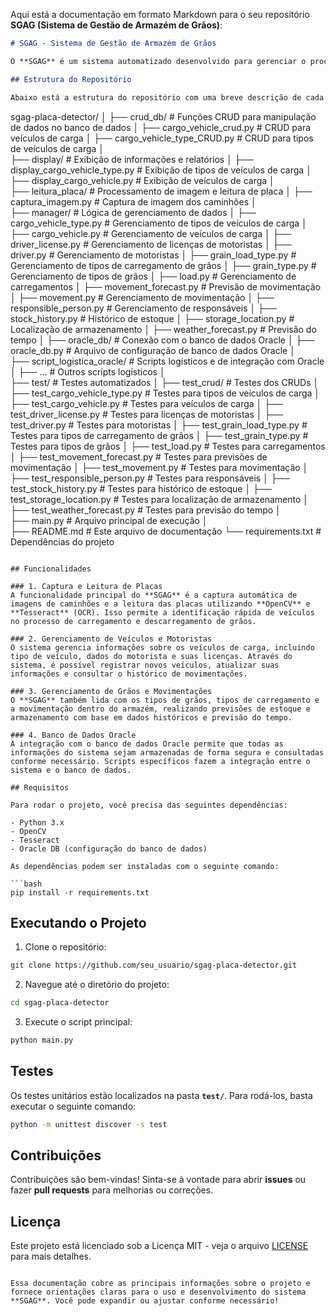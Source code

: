 Aqui está a documentação em formato Markdown para o seu repositório **SGAG (Sistema de Gestão de Armazém de Grãos)**:

```markdown
# SGAG - Sistema de Gestão de Armazém de Grãos

O **SGAG** é um sistema automatizado desenvolvido para gerenciar o processo logístico de armazém de grãos. O sistema utiliza técnicas de **Visão Computacional** com **OpenCV** para captura de imagens de caminhões e **OCR (Reconhecimento Óptico de Caracteres)** com **Tesseract** para ler as placas dos veículos. Além disso, o sistema gerencia informações sobre os veículos, motoristas, tipos de grãos e movimentação no armazém.

## Estrutura do Repositório

Abaixo está a estrutura do repositório com uma breve descrição de cada diretório e arquivo:

```
sgag-placa-detector/
│
├── crud_db/                          # Funções CRUD para manipulação de dados no banco de dados
│   ├── cargo_vehicle_crud.py          # CRUD para veículos de carga
│   ├── cargo_vehicle_type_CRUD.py     # CRUD para tipos de veículos de carga
│   
├── display/                           # Exibição de informações e relatórios
│   ├── display_cargo_vehicle_type.py  # Exibição de tipos de veículos de carga
│   ├── display_cargo_vehicle.py       # Exibição de veículos de carga
│   
├── leitura_placa/                     # Processamento de imagem e leitura de placa
│   ├── captura_imagem.py              # Captura de imagem dos caminhões
│  
├── manager/                           # Lógica de gerenciamento de dados
│   ├── cargo_vehicle_type.py          # Gerenciamento de tipos de veículos de carga
│   ├── cargo_vehicle.py               # Gerenciamento de veículos de carga
│   ├── driver_license.py              # Gerenciamento de licenças de motoristas
│   ├── driver.py                      # Gerenciamento de motoristas
│   ├── grain_load_type.py             # Gerenciamento de tipos de carregamento de grãos
│   ├── grain_type.py                  # Gerenciamento de tipos de grãos
│   ├── load.py                        # Gerenciamento de carregamentos
│   ├── movement_forecast.py           # Previsão de movimentação
│   ├── movement.py                    # Gerenciamento de movimentação
│   ├── responsible_person.py          # Gerenciamento de responsáveis
│   ├── stock_history.py               # Histórico de estoque
│   ├── storage_location.py            # Localização de armazenamento
│   ├── weather_forecast.py            # Previsão do tempo
│
├── oracle_db/                         # Conexão com o banco de dados Oracle
│   ├── oracle_db.py                   # Arquivo de configuração de banco de dados Oracle
│   
├── script_logistica_oracle/           # Scripts logísticos e de integração com Oracle
│   ├── ...                            # Outros scripts logísticos
│   
├── test/                              # Testes automatizados
│   ├── test_crud/                     # Testes dos CRUDs
│   ├── test_cargo_vehicle_type.py     # Testes para tipos de veículos de carga
│   ├── test_cargo_vehicle.py          # Testes para veículos de carga
│   ├── test_driver_license.py         # Testes para licenças de motoristas
│   ├── test_driver.py                 # Testes para motoristas
│   ├── test_grain_load_type.py        # Testes para tipos de carregamento de grãos
│   ├── test_grain_type.py             # Testes para tipos de grãos
│   ├── test_load.py                   # Testes para carregamentos
│   ├── test_movement_forecast.py      # Testes para previsões de movimentação
│   ├── test_movement.py               # Testes para movimentação
│   ├── test_responsible_person.py     # Testes para responsáveis
│   ├── test_stock_history.py          # Testes para histórico de estoque
│   ├── test_storage_location.py       # Testes para localização de armazenamento
│   ├── test_weather_forecast.py       # Testes para previsão do tempo
│   
├── main.py                            # Arquivo principal de execução
│   
├── README.md                          # Este arquivo de documentação
└── requirements.txt                   # Dependências do projeto
```

## Funcionalidades

### 1. Captura e Leitura de Placas
A funcionalidade principal do **SGAG** é a captura automática de imagens de caminhões e a leitura das placas utilizando **OpenCV** e **Tesseract** (OCR). Isso permite a identificação rápida de veículos no processo de carregamento e descarregamento de grãos.

### 2. Gerenciamento de Veículos e Motoristas
O sistema gerencia informações sobre os veículos de carga, incluindo tipo de veículo, dados do motorista e suas licenças. Através do sistema, é possível registrar novos veículos, atualizar suas informações e consultar o histórico de movimentações.

### 3. Gerenciamento de Grãos e Movimentações
O **SGAG** também lida com os tipos de grãos, tipos de carregamento e a movimentação dentro do armazém, realizando previsões de estoque e armazenamento com base em dados históricos e previsão do tempo.

### 4. Banco de Dados Oracle
A integração com o banco de dados Oracle permite que todas as informações do sistema sejam armazenadas de forma segura e consultadas conforme necessário. Scripts específicos fazem a integração entre o sistema e o banco de dados.

## Requisitos

Para rodar o projeto, você precisa das seguintes dependências:

- Python 3.x
- OpenCV
- Tesseract
- Oracle DB (configuração do banco de dados)

As dependências podem ser instaladas com o seguinte comando:

```bash
pip install -r requirements.txt
```

## Executando o Projeto

1. Clone o repositório:

```bash
git clone https://github.com/seu_usuario/sgag-placa-detector.git
```

2. Navegue até o diretório do projeto:

```bash
cd sgag-placa-detector
```

3. Execute o script principal:

```bash
python main.py
```

## Testes

Os testes unitários estão localizados na pasta **`test/`**. Para rodá-los, basta executar o seguinte comando:

```bash
python -m unittest discover -s test
```

## Contribuições

Contribuições são bem-vindas! Sinta-se à vontade para abrir **issues** ou fazer **pull requests** para melhorias ou correções.

## Licença

Este projeto está licenciado sob a Licença MIT - veja o arquivo [LICENSE](LICENSE) para mais detalhes.

```

Essa documentação cobre as principais informações sobre o projeto e fornece orientações claras para o uso e desenvolvimento do sistema **SGAG**. Você pode expandir ou ajustar conforme necessário!
